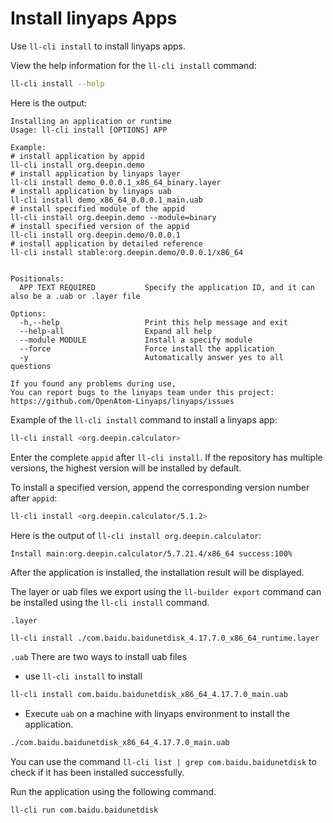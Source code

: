 <!--
SPDX-FileCopyrightText: 2023 UnionTech Software Technology Co., Ltd.

SPDX-License-Identifier: LGPL-3.0-or-later
-->

# Install linyaps Apps

Use `ll-cli install` to install linyaps apps.

View the help information for the `ll-cli install` command:

```bash
ll-cli install --help
```

Here is the output:

```text
Installing an application or runtime
Usage: ll-cli install [OPTIONS] APP

Example:
# install application by appid
ll-cli install org.deepin.demo
# install application by linyaps layer
ll-cli install demo_0.0.0.1_x86_64_binary.layer
# install application by linyaps uab
ll-cli install demo_x86_64_0.0.0.1_main.uab
# install specified module of the appid
ll-cli install org.deepin.demo --module=binary
# install specified version of the appid
ll-cli install org.deepin.demo/0.0.0.1
# install application by detailed reference
ll-cli install stable:org.deepin.demo/0.0.0.1/x86_64


Positionals:
  APP TEXT REQUIRED           Specify the application ID, and it can also be a .uab or .layer file

Options:
  -h,--help                   Print this help message and exit
  --help-all                  Expand all help
  --module MODULE             Install a specify module
  --force                     Force install the application
  -y                          Automatically answer yes to all questions

If you found any problems during use,
You can report bugs to the linyaps team under this project: https://github.com/OpenAtom-Linyaps/linyaps/issues
```

Example of the `ll-cli install` command to install a linyaps app:

```bash
ll-cli install <org.deepin.calculator>
```

Enter the complete `appid` after `ll-cli install`. If the repository has multiple versions, the highest version will be installed by default.

To install a specified version, append the corresponding version number after `appid`:

```bash
ll-cli install <org.deepin.calculator/5.1.2>
```

Here is the output of `ll-cli install org.deepin.calculator`:

```text
Install main:org.deepin.calculator/5.7.21.4/x86_64 success:100%
```

After the application is installed, the installation result will be displayed.

The layer or uab files we export using the `ll-builder export` command can be installed using the `ll-cli install` command.

`.layer`

```bash
ll-cli install ./com.baidu.baidunetdisk_4.17.7.0_x86_64_runtime.layer
```

`.uab`
There are two ways to install uab files

- use `ll-cli install` to install

```bash
ll-cli install com.baidu.baidunetdisk_x86_64_4.17.7.0_main.uab
```

- Execute `uab` on a machine with linyaps environment to install the application.

```bash
./com.baidu.baidunetdisk_x86_64_4.17.7.0_main.uab
```

You can use the command `ll-cli list | grep com.baidu.baidunetdisk` to check if it has been installed successfully.

Run the application using the following command.

```bash
ll-cli run com.baidu.baidunetdisk
```
